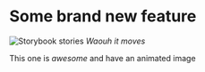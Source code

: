 # Some brand new feature

![Storybook stories](/markdowns/animated.gif)
*Waouh it moves*

This one is *awesome* and have an animated image
